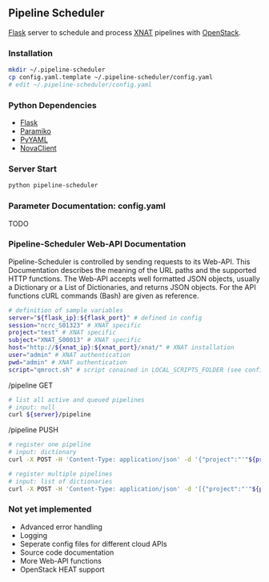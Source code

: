 ## Pipeline Scheduler

[Flask](http://flask.pocoo.org/) server to schedule and process [XNAT](http://www.xnat.org/) pipelines with [OpenStack](http://www.openstack.org/).


### Installation

```bash
mkdir ~/.pipeline-scheduler
cp config.yaml.template ~/.pipeline-scheduler/config.yaml
# edit ~/.pipeline-scheduler/config.yaml
```

### Python Dependencies
* [Flask](http://flask.pocoo.org/)
* [Paramiko](http://www.paramiko.org/)
* [PyYAML](http://pyyaml.org/)
* [NovaClient](https://github.com/openstack/python-novaclient/)


### Server Start

```bash
python pipeline-scheduler
```


### Parameter Documentation: config.yaml

TODO

### Pipeline-Scheduler Web-API Documentation

Pipeline-Scheduler is controlled by sending requests to its Web-API. This Documentation describes the meaning of the URL paths and the supported HTTP functions. The Web-API accepts well formatted JSON objects, usually a Dictionary or a List of Dictionaries, and returns JSON objects. For the API functions cURL commands (Bash) are given as reference.

```bash
# definition of sample variables
server="${flask_ip}:${flask_port}" # defined in config
session="ncrc_S01323" # XNAT specific
project="test" # XNAT specific
subject="XNAT_S00013" # XNAT specific
host="http://${xnat_ip}:${xnat_port}/xnat/" # XNAT installation
user="admin" # XNAT authentication
pwd="admin" # XNAT authentication
script="qmroct.sh" # script conained in LOCAL_SCRIPTS_FOLDER (see config) to be executed in cloud VM
```

/pipeline GET
```bash
# list all active and queued pipelines
# input: null
curl ${server}/pipeline
```

/pipeline PUSH
```bash
# register one pipeline
# input: dictionary
curl -X POST -H 'Content-Type: application/json' -d '{"project":"'"${project}"'","subject":"'"${subject}"'","session":"'"${session}"'","host":"'"${host}"'","user":"'"${user}"'","pwd":"'"${pwd}"'","script":"'"${script}"'"}' "${server}/pipeline"

# register multiple pipelines
# input: list of dictionaries
curl -X POST -H 'Content-Type: application/json' -d '[{"project":"'"${project}"'","subject":"'"${subject}"'","session":"'"${session}"'","host":"'"${host}"'","user":"'"${user}"'","pwd":"'"${pwd}"'","script":"'"${script}"'"},{"project":"'"${project}"'","subject":"'"${subject}"'","session":"'"${session}"'","host":"'"${host}"'","user":"'"${user}"'","pwd":"'"${pwd}"'","script":"'"${script}"'"}]' "${server}/pipeline"
```

### Not yet implemented

* Advanced error handling
* Logging
* Seperate config files for different cloud APIs
* Source code documentation
* More Web-API functions
* OpenStack HEAT support
